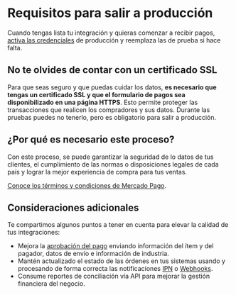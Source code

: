 # Requisitos para salir a producción

Cuando tengas lista tu integración y quieras comenzar a recibir pagos, [activa las credenciales]([FAKER][CREDENTIALS][URL]) de producción y reemplaza las de prueba si hace falta.

## No te olvides de contar con un certificado SSL

Para que seas seguro y que puedas cuidar los datos, **es necesario que tengas un certificado SSL y que el formulario de pagos sea disponibilizado en una página HTTPS**. Esto permite proteger las transacciones que realicen los compradores y sus datos.
Durante las pruebas puedes no tenerlo, pero es obligatorio para salir a producción.

## ¿Por qué es necesario este proceso?

Con este proceso, se puede garantizar la seguridad de lo datos de tus clientes, el cumplimiento de las normas o disposiciones legales de cada país y lograr la mejor experiencia de compra para tus ventas.

[Conoce los términos y condiciones de Mercado Pago](https://www.mercadopago[FAKER][URL][DOMAIN]/developers/es/guides/resources/legal/terms-and-conditions).

## Consideraciones adicionales

Te compartimos algunos puntos a tener en cuenta para elevar la calidad de tus integraciones:

+ Mejora la [aprobación del pago](https://www.mercadopago[FAKER][URL][DOMAIN]/developers/es/guides/manage-account/account/payment-rejections) enviando información del ítem y del pagador, datos de envío e información de industria.
+ Mantén actualizado el estado de las órdenes en tus sistemas usando y procesando de forma correcta las notificaciones [IPN](https://www.mercadopago[FAKER][URL][DOMAIN]/developers/es/guides/notifications/ipn/introduction) o [Webhooks](https://www.mercadopago[FAKER][URL][DOMAIN]/developers/es/guides/notifications/webhooks/webhooks).
+ Consume reportes de conciliación vía API para mejorar la gestión financiera del negocio.
